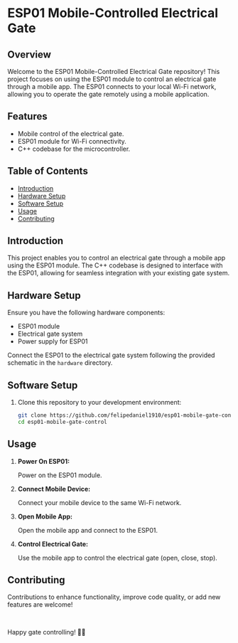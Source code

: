 # ESP01 Mobile-Controlled Electrical Gate

## Overview

Welcome to the ESP01 Mobile-Controlled Electrical Gate repository! This project focuses on using the ESP01 module to control an electrical gate through a mobile app. The ESP01 connects to your local Wi-Fi network, allowing you to operate the gate remotely using a mobile application. 

## Features

- Mobile control of the electrical gate.
- ESP01 module for Wi-Fi connectivity.
- C++ codebase for the microcontroller.

## Table of Contents

- [Introduction](#introduction)
- [Hardware Setup](#hardware-setup)
- [Software Setup](#software-setup)
- [Usage](#usage)
- [Contributing](#contributing)

## Introduction

This project enables you to control an electrical gate through a mobile app using the ESP01 module. The C++ codebase is designed to interface with the ESP01, allowing for seamless integration with your existing gate system.

## Hardware Setup

Ensure you have the following hardware components:

- ESP01 module
- Electrical gate system
- Power supply for ESP01

Connect the ESP01 to the electrical gate system following the provided schematic in the `hardware` directory.

## Software Setup

1. Clone this repository to your development environment:

   ```bash
   git clone https://github.com/felipedaniel1910/esp01-mobile-gate-control.git
   cd esp01-mobile-gate-control
   ```

## Usage

1. **Power On ESP01:**
   
   Power on the ESP01 module.

2. **Connect Mobile Device:**
   
   Connect your mobile device to the same Wi-Fi network.

3. **Open Mobile App:**
   
   Open the mobile app and connect to the ESP01.

4. **Control Electrical Gate:**
   
   Use the mobile app to control the electrical gate (open, close, stop).

## Contributing

Contributions to enhance functionality, improve code quality, or add new features are welcome!

<br/>

Happy gate controlling! 🚧📱
